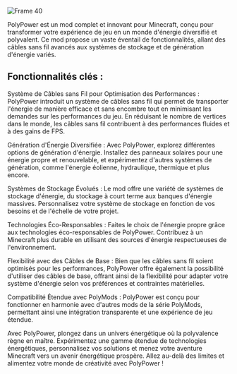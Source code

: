 ![Frame 40](https://github.com/Fitarozz/PolyPower/assets/73397407/4367167b-e802-4509-b4f5-1d3df660960d)




PolyPower est un mod complet et innovant pour Minecraft, conçu pour transformer votre expérience de jeu en un monde d'énergie diversifié et polyvalent. Ce mod propose un vaste éventail de fonctionnalités, allant des câbles sans fil avancés aux systèmes de stockage et de génération d'énergie variés.

## Fonctionnalités clés :

Système de Câbles sans Fil pour Optimisation des Performances : PolyPower introduit un système de câbles sans fil qui permet de transporter l'énergie de manière efficace et sans encombre tout en minimisant les demandes sur les performances du jeu. En réduisant le nombre de vertices dans le monde, les câbles sans fil contribuent à des performances fluides et à des gains de FPS.

Génération d'Énergie Diversifiée : Avec PolyPower, explorez différentes options de génération d'énergie. Installez des panneaux solaires pour une énergie propre et renouvelable, et expérimentez d'autres systèmes de génération, comme l'énergie éolienne, hydraulique, thermique et plus encore.

Systèmes de Stockage Évolués : Le mod offre une variété de systèmes de stockage d'énergie, du stockage à court terme aux banques d'énergie massives. Personnalisez votre système de stockage en fonction de vos besoins et de l'échelle de votre projet.

Technologies Éco-Responsables : Faites le choix de l'énergie propre grâce aux technologies éco-responsables de PolyPower. Contribuez à un Minecraft plus durable en utilisant des sources d'énergie respectueuses de l'environnement.

Flexibilité avec des Câbles de Base : Bien que les câbles sans fil soient optimisés pour les performances, PolyPower offre également la possibilité d'utiliser des câbles de base, offrant ainsi de la flexibilité pour adapter votre système d'énergie selon vos préférences et contraintes matérielles.

Compatibilité Étendue avec PolyMods : PolyPower est conçu pour fonctionner en harmonie avec d'autres mods de la série PolyMods, permettant ainsi une intégration transparente et une expérience de jeu étendue.

Avec PolyPower, plongez dans un univers énergétique où la polyvalence règne en maître. Expérimentez une gamme étendue de technologies énergétiques, personnalisez vos solutions et menez votre aventure Minecraft vers un avenir énergétique prospère. Allez au-delà des limites et alimentez votre monde de créativité avec PolyPower !




